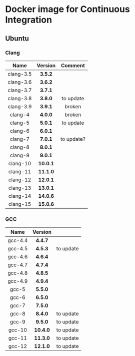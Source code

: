 # Docker image for Continuous Integration

## Ubuntu

### Clang

|    Name    |   Version   |  Comment  |
|:----------:|:-----------:|:---------:|
| clang-3.5  |  **3.5.2**  |           |
| clang-3.6  |  **3.6.2**  |           |
| clang-3.7  |  **3.7.1**  |           |
| clang-3.8  |  **3.8.0**  | to update |
| clang-3.9  |  **3.9.1**  |  broken   |
|  clang-4   |  **4.0.0**  |  broken   |
|  clang-5   |  **5.0.1**  | to update |
|  clang-6   |  **6.0.1**  |           |
|  clang-7   |  **7.0.1**  | to update?|
|  clang-8   |  **8.0.1**  |           |
|  clang-9   |  **9.0.1**  |           |
|  clang-10  | **10.0.1**  |           |
|  clang-11  | **11.1.0**  |           |
|  clang-12  | **12.0.1**  |           |
|  clang-13  | **13.0.1**  |           |
|  clang-14  | **14.0.6**  |           |
|  clang-15  | **15.0.6**  |           |

### GCC

|   Name    |   Version   |            |
|:---------:|:-----------:|:----------:|
|  gcc-4.4  |  **4.4.7**  |            |
|  gcc-4.5  |  **4.5.3**  | to update  |
|  gcc-4.6  |  **4.6.4**  |            |
|  gcc-4.7  |  **4.7.4**  |            |
|  gcc-4.8  |  **4.8.5**  |            |
|  gcc-4.9  |  **4.9.4**  |            |
|   gcc-5   |  **5.5.0**  |            |
|   gcc-6   |  **6.5.0**  |            |
|   gcc-7   |  **7.5.0**  |            |
|   gcc-8   |  **8.4.0**  | to update  |
|   gcc-9   |  **9.5.0**  | to update  |
|  gcc-10   | **10.4.0**  | to update  |
|  gcc-11   | **11.3.0**  | to update  |
|  gcc-12   | **12.1.0**  | to update  |
